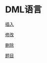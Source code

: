 # DML语言


[插入](%E6%8F%92%E5%85%A5/%E6%8F%92%E5%85%A5.md)

[修改](%E4%BF%AE%E6%94%B9/%E4%BF%AE%E6%94%B9.md)

[删除](%E5%88%A0%E9%99%A4/%E5%88%A0%E9%99%A4.md)

[题目](%E9%A2%98%E7%9B%AE/%E9%A2%98%E7%9B%AE.md)


